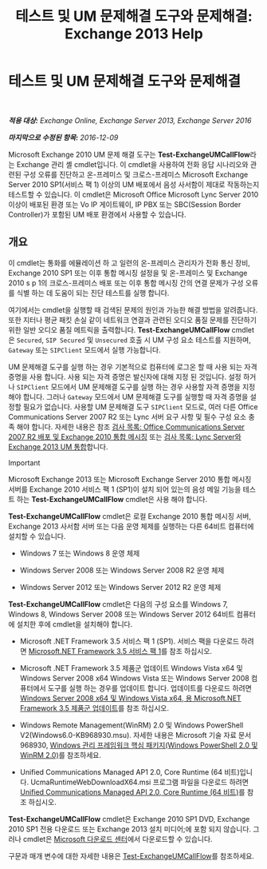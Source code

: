 ﻿---
title: '테스트 및 UM 문제해결 도구와 문제해결: Exchange 2013 Help'
TOCTitle: 테스트 및 UM 문제해결 도구와 문제해결
ms:assetid: 1fab2e52-bd2d-4e46-b222-53fee9d34cba
ms:mtpsurl: https://technet.microsoft.com/ko-kr/library/Gg621148(v=EXCHG.150)
ms:contentKeyID: 56270323
ms.date: 05/22/2018
mtps_version: v=EXCHG.150
ms.translationtype: MT
---

# 테스트 및 UM 문제해결 도구와 문제해결

 

_**적용 대상:** Exchange Online, Exchange Server 2013, Exchange Server 2016_

_**마지막으로 수정된 항목:** 2016-12-09_

Microsoft Exchange 2010 UM 문제 해결 도구는 **Test-ExchangeUMCallFlow**라는 Exchange 관리 셸 cmdlet입니다. 이 cmdlet을 사용하여 전화 응답 시나리오와 관련된 구성 오류를 진단하고 온-프레미스 및 크로스-프레미스 Microsoft Exchange Server 2010 SP1(서비스 팩 1) 이상의 UM 배포에서 음성 사서함이 제대로 작동하는지 테스트할 수 있습니다. 이 cmdlet은 Microsoft Office Microsoft Lync Server 2010 이상이 배포된 환경 또는 Vo IP 게이트웨이, IP PBX 또는 SBC(Session Border Controller)가 포함된 UM 배포 환경에서 사용할 수 있습니다.

## 개요

이 cmdlet는 통화를 에뮬레이션 하 고 일련의 온-프레미스 관리자가 전화 통신 장비, Exchange 2010 SP1 또는 이후 통합 메시징 설정을 및 온-프레미스 및 Exchange 2010 s p 1의 크로스-프레미스 배포 또는 이후 통합 메시징 간의 연결 문제가 구성 오류를 식별 하는 데 도움이 되는 진단 테스트를 실행 합니다.

여기에서는 cmdlet을 실행할 때 검색된 문제의 원인과 가능한 해결 방법을 알려줍니다. 또한 지터나 평균 패킷 손실 같이 네트워크 연결과 관련된 오디오 품질 문제를 진단하기 위한 일반 오디오 품질 메트릭을 출력합니다. **Test-ExchangeUMCallFlow** cmdlet은 `Secured`, `SIP Secured` 및 `Unsecured` 호출 시 UM 구성 요소 테스트를 지원하며, `Gateway` 또는 `SIPClient` 모드에서 실행 가능합니다.

UM 문제해결 도구를 실행 하는 경우 기본적으로 컴퓨터에 로그온 할 때 사용 되는 자격 증명을 사용 합니다. 사용 되는 자격 증명은 발신자에 대해 지정 된 것입니다. 설정 하거나 `SIPClient` 모드에서 UM 문제해결 도구를 실행 하는 경우 사용할 자격 증명을 지정 해야 합니다. 그러나 `Gateway` 모드에서 UM 문제해결 도구를 실행할 때 자격 증명을 설정할 필요가 없습니다. 사용할 UM 문제해결 도구 `SIPClient` 모드로, 여러 다른 Office Communications Server 2007 R2 또는 Lync 서버 요구 사항 및 필수 구성 요소 충족 해야 합니다. 자세한 내용은 참조 [검사 목록: Office Communications Server 2007 R2 배포 및 Exchange 2010 통합 메시징](https://go.microsoft.com/fwlink/p/?linkid=311961) 또는 [검사 목록: Lync Server와 Exchange 2013 UM 통합](checklist-integrate-exchange-2013-um-with-lync-server-exchange-2013-help.md)합니다.


> [!IMPORTANT]
> Microsoft Exchange 2013 또는 Microsoft Exchange Server 2010 통합 메시징 서버를 Exchange 2010 서비스 팩 1 (SP1)이 설치 되어 있는의 음성 메일 기능을 테스트 하는 <STRONG>Test-ExchangeUMCallFlow</STRONG> cmdlet은 사용 해야 합니다.



**Test-ExchangeUMCallFlow** cmdlet은 로컬 Exchange 2010 통합 메시징 서버, Exchange 2013 사서함 서버 또는 다음 운영 체제를 실행하는 다른 64비트 컴퓨터에 설치할 수 있습니다.

  - Windows 7 또는 Windows 8 운영 체제

  - Windows Server 2008 또는 Windows Server 2008 R2 운영 체제

  - Windows Server 2012 또는 Windows Server 2012 R2 운영 체제

**Test-ExchangeUMCallFlow** cmdlet은 다음의 구성 요소를 Windows 7, Windows 8, Windows Server 2008 또는 Windows Server 2012 64비트 컴퓨터에 설치한 후에 cmdlet을 설치해야 합니다.

  - Microsoft .NET Framework 3.5 서비스 팩 1 (SP1). 서비스 팩을 다운로드 하려면 [Microsoft.NET Framework 3.5 서비스 팩 1](https://go.microsoft.com/fwlink/p/?linkid=152380)를 참조 하십시오.

  - Microsoft .NET Framework 3.5 제품군 업데이트 Windows Vista x64 및 Windows Server 2008 x64 Windows Vista 또는 Windows Server 2008 컴퓨터에서 도구를 실행 하는 경우를 업데이트 합니다. 업데이트를 다운로드 하려면 [Windows Server 2008 x64 및 Windows Vista x64, 용 Microsoft.NET Framework 3.5 제품군 업데이트](https://go.microsoft.com/fwlink/p/?linkid=178998)를 참조 하십시오.

  - Windows Remote Management(WinRM) 2.0 및 Windows PowerShell V2(Windows6.0-KB968930.msu). 자세한 내용은 Microsoft 기술 자료 문서 968930, [Windows 관리 프레임워크 핵심 패키지(Windows PowerShell 2.0 및 WinRM 2.0)](http://go.microsoft.com/fwlink/?linkid=3052%26kbid=968930)를 참조하세요.

  - Unified Communications Managed AP1 2.0, Core Runtime (64 비트)입니다. UcmaRuntimeWebDownloadX64.msi 프로그램 파일을 다운로드 하려면 [Unified Communications Managed API 2.0, Core Runtime (64 비트)](https://go.microsoft.com/fwlink/p/?linkid=198175)를 참조 하십시오.

**Test-ExchangeUMCallFlow** cmdlet은 Exchange 2010 SP1 DVD, Exchange 2010 SP1 전용 다운로드 또는 Exchange 2013 설치 미디어;에 포함 되지 않습니다. 그러나 cmdlet은 [Microsoft 다운로드 센터](https://go.microsoft.com/fwlink/p/?linkid=182625)에서 다운로드할 수 있습니다.

구문과 매개 변수에 대한 자세한 내용은 [Test-ExchangeUMCallFlow](https://technet.microsoft.com/ko-kr/library/ff630913\(v=exchg.150\))를 참조하세요.

